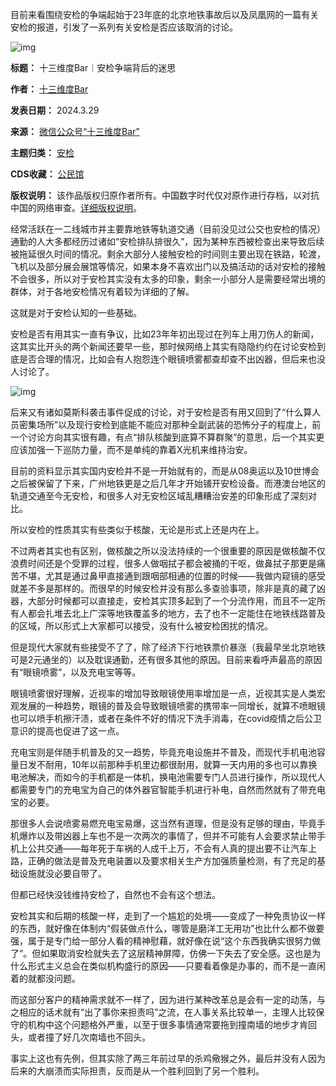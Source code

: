 目前来看围绕安检的争端起始于23年底的北京地铁事故后以及凤凰网的一篇有关安检的报道，引发了一系列有关安检是否应该取消的讨论。


![img](https://chinadigitaltimes.net/chinese/files/2024/03/post-706322-66072d65e6391.)




**标题：** 十三维度Bar｜安检争端背后的迷思  

**作者：** [十三维度Bar](https://chinadigitaltimes.net/space/十三维度Bar)  

**发表日期：** 2024.3.29  

**来源：** [微信公众号“十三维度Bar”](https://web.archive.org/web/20240329210626/https://mp.weixin.qq.com/s/MXKrWwpLz3LIxyWy8doHEw)  

**主题归类：** [安检](https://chinadigitaltimes.net/space/安检)  

**CDS收藏：** [公民馆](https://chinadigitaltimes.net/space/%E5%85%AC%E6%B0%91%E9%A6%86)  

**版权说明：** 该作品版权归原作者所有。中国数字时代仅对原作进行存档，以对抗中国的网络审查。[详细版权说明](https://chinadigitaltimes.net/chinese/copyright)。


经常活跃在一二线城市并主要靠地铁等轨道交通（目前没见过公交也安检的情况）通勤的人大多都经历过诸如“安检排队排很久”，因为某种东西被检查出来导致后续被拖延很久时间的情况。剩余大部分人接触安检的时间则主要出现在铁路，轮渡，飞机以及部分展会展馆等情况，如果本身不喜欢出门以及搞活动的话对安检的接触不会很多，所以对于安检其实没有太多的印象，剩余一小部分人是需要经常出境的群体，对于各地安检情况有着较为详细的了解。


这就是对于安检认知的一些基础。


安检是否有用其实一直有争议，比如23年年初出现过在列车上用刀伤人的新闻，这其实比开头的两个新闻还要早一些，那时候网络上其实有隐隐约约在讨论安检到底是否合理的情况，比如会有人抱怨连个眼镜喷雾都查却查不出凶器，但后来也没人讨论了。


![img](https://chinadigitaltimes.net/chinese/files/2024/03/post-706322-66072d66877f2.)


后来又有诸如莫斯科袭击事件促成的讨论，对于安检是否有用又回到了“什么算人员密集场所”以及现行安检到底能不能应对那种全副武装的恐怖分子的程度上，前一个讨论方向其实很有趣，有点“排队核酸到底算不算群聚”的意思，后一个其实更应该加强一下巡防力量，而不是单纯的靠着X光机来维持治安。


目前的资料显示其实国内安检并不是一开始就有的，而是从08奥运以及10世博会之后被保留了下来，广州地铁更是之后几年才开始铺开安检设备。而港澳台地区的轨道交通至今无安检，和很多人对无安检区域乱糟糟治安差的印象形成了深刻对比。


所以安检的性质其实有些类似于核酸，无论是形式上还是内在上。


不过两者其实也有区别，做核酸之所以没法持续的一个很重要的原因是做核酸不仅浪费时间还是个受罪的过程，很多人做咽拭子都会被捅的干呕，做鼻拭子那更是痛苦不堪，尤其是通过鼻甲直接通到跟咽部相通的位置的时候——我做内窥镜的感受就差不多是那样的。而很早的时候安检并没有那么多查验事项，除非是真的藏了凶器，大部分时候都可以直接走，安检其实顶多起到了一个分流作用，而且不一定所有人都会扎堆去北上广深等地铁覆盖多的地方，去了也不一定能住在地铁线路普及的区域，所以形式上大家都可以接受，没有什么被安检困扰的情况。


但是现代大家就有些接受不了了，除了经济下行地铁票价暴涨（我最早坐北京地铁可是2元通坐的）以及耽误通勤，还有很多其他的原因。目前来看呼声最高的原因有“眼镜喷雾”，以及充电宝等等。


眼镜喷雾很好理解，近视率的增加导致眼镜使用率增加是一点，近视其实是人类宏观发展的一种趋势，眼镜的普及会导致眼镜喷雾的携带率一同增长，就算不喷眼镜也可以喷手机擦汗渍，或者在条件不好的情况下洗手消毒，在covid疫情之后公卫意识的提高也促进了这一点。


充电宝则是伴随手机普及的又一趋势，毕竟充电设施并不普及，而现代手机电池容量日发不耐用，10年以前那种手机里边都很耐用，就算一天内用的多也可以靠换电池解决，而如今的手机都是一体机，换电池需要专门人员进行操作，所以现代人都需要专门的充电宝为自己的体外器官智能手机进行补电，自然而然就有了带充电宝的必要。


那很多人会说喷雾易燃充电宝易爆，这当然有道理，但是没有足够的理由，毕竟手机爆炸以及带凶器上车也不是一次两次的事情了，但并不可能有人会要求禁止带手机上公共交通——每年死于车祸的人成千上万，不会有人真的提出要不让汽车上路，正确的做法是普及充电装置以及要求相关生产方加强质量检测，有了充足的基础设施就没必要自带了。


但都已经快没钱维持安检了，自然也不会有这个想法。


安检其实和后期的核酸一样，走到了一个尴尬的处境——变成了一种免责协议一样的东西，就好像在体制内“假装做点什么，哪管是磨洋工无用功”也比什么都不做要强，属于是专门给一部分人看的精神慰藉，就好像在说“这个东西我确实很努力做了”。但如果取消安检就失去了这层精神屏障，仿佛一下失去了安全感。这也是为什么形式主义总会在类似机构盛行的原因——只要看着像是办事的，而不是一直闲着的就都没问题。


而这部分客户的精神需求就不一样了，因为进行某种改革总是会有一定的动荡，与之相应的话术就有“出了事你来担责吗”之流，在人事关系比较单一，主理人比较保守的机构中这个问题格外严重，以至于很多事情通常要拖到撞南墙的地步才肯回头，或者撞了好几次南墙也不回头。


事实上这也有先例，但其实除了两三年前过早的杀鸡儆猴之外，最后并没有人因为后来的大崩溃而实际担责，反而是从一个胜利回到了另一个胜利。

